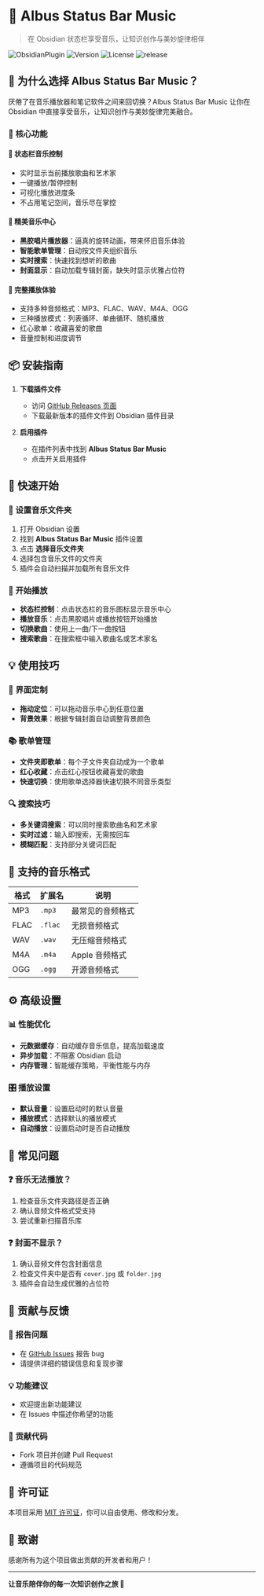 # 🎵 Albus Status Bar Music

> 在 Obsidian 状态栏享受音乐，让知识创作与美妙旋律相伴

![ObsidianPlugin](https://img.shields.io/badge/Obsidian-Plugin-red?logo=obsidian)
![Version](https://img.shields.io/badge/Version-0.0.4-blue)
![License](https://img.shields.io/badge/License-MIT-green)
![release](https://img.shields.io/github/downloads/AlbusGuo/albus-status-bar-music/total?style=flat&label=Total%20Downloads)

## 🌟 为什么选择 Albus Status Bar Music？

厌倦了在音乐播放器和笔记软件之间来回切换？Albus Status Bar Music 让你在 Obsidian 中直接享受音乐，让知识创作与美妙旋律完美融合。

### 🎵 **核心功能**

#### 📱 **状态栏音乐控制**
- 实时显示当前播放歌曲和艺术家
- 一键播放/暂停控制
- 可视化播放进度条
- 不占用笔记空间，音乐尽在掌控

#### 🎨 **精美音乐中心**
- **黑胶唱片播放器**：逼真的旋转动画，带来怀旧音乐体验
- **智能歌单管理**：自动按文件夹组织音乐
- **实时搜索**：快速找到想听的歌曲
- **封面显示**：自动加载专辑封面，缺失时显示优雅占位符


#### 🎵 **完整播放体验**
- 支持多种音频格式：MP3、FLAC、WAV、M4A、OGG
- 三种播放模式：列表循环、单曲循环、随机播放
- 红心歌单：收藏喜爱的歌曲
- 音量控制和进度调节

## 📦 安装指南


1. **下载插件文件**
   - 访问 [GitHub Releases 页面](https://github.com/AlbusGuo/albus-status-bar-music/releases)
   - 下载最新版本的插件文件到 Obsidian 插件目录

2. **启用插件**
   - 在插件列表中找到 **Albus Status Bar Music**
   - 点击开关启用插件



## 🎯 快速开始

### 📁 **设置音乐文件夹**

1. 打开 Obsidian 设置
2. 找到 **Albus Status Bar Music** 插件设置
3. 点击 **选择音乐文件夹**
4. 选择包含音乐文件的文件夹
5. 插件会自动扫描并加载所有音乐文件

### 🎵 **开始播放**

- **状态栏控制**：点击状态栏的音乐图标显示音乐中心
- **播放音乐**：点击黑胶唱片或播放按钮开始播放
- **切换歌曲**：使用上一曲/下一曲按钮
- **搜索歌曲**：在搜索框中输入歌曲名或艺术家名


## 💡 使用技巧

### 🎨 **界面定制**
- **拖动定位**：可以拖动音乐中心到任意位置
- **背景效果**：根据专辑封面自动调整背景颜色

### 📚 **歌单管理**
- **文件夹即歌单**：每个子文件夹自动成为一个歌单
- **红心收藏**：点击红心按钮收藏喜爱的歌曲
- **快速切换**：使用歌单选择器快速切换不同音乐类型

### 🔍 **搜索技巧**
- **多关键词搜索**：可以同时搜索歌曲名和艺术家
- **实时过滤**：输入即搜索，无需按回车
- **模糊匹配**：支持部分关键词匹配

## 🎵 支持的音乐格式

| 格式 | 扩展名 | 说明 |
|------|--------|------|
| MP3 | `.mp3` | 最常见的音频格式 |
| FLAC | `.flac` | 无损音频格式 |
| WAV | `.wav` | 无压缩音频格式 |
| M4A | `.m4a` | Apple 音频格式 |
| OGG | `.ogg` | 开源音频格式 |

## ⚙️ 高级设置

### 📊 **性能优化**
- **元数据缓存**：自动缓存音乐信息，提高加载速度
- **异步加载**：不阻塞 Obsidian 启动
- **内存管理**：智能缓存策略，平衡性能与内存

### 🎛️ **播放设置**
- **默认音量**：设置启动时的默认音量
- **播放模式**：选择默认的播放模式
- **自动播放**：设置启动时是否自动播放

## 🐛 常见问题

### ❓ **音乐无法播放？**
1. 检查音乐文件夹路径是否正确
2. 确认音频文件格式受支持
3. 尝试重新扫描音乐库

### ❓ **封面不显示？**
1. 确认音频文件包含封面信息
2. 检查文件夹中是否有 `cover.jpg` 或 `folder.jpg`
3. 插件会自动生成优雅的占位符

## 🤝 贡献与反馈

### 🐛 **报告问题**
- 在 [GitHub Issues](https://github.com/your-username/albus-status-bar-music/issues) 报告 bug
- 请提供详细的错误信息和复现步骤

### 💡 **功能建议**
- 欢迎提出新功能建议
- 在 Issues 中描述你希望的功能

### 🎨 **贡献代码**
- Fork 项目并创建 Pull Request
- 遵循项目的代码规范

## 📄 许可证

本项目采用 [MIT 许可证](LICENSE)，你可以自由使用、修改和分发。

## 🙏 致谢

感谢所有为这个项目做出贡献的开发者和用户！

---

**让音乐陪伴你的每一次知识创作之旅 🎵**

